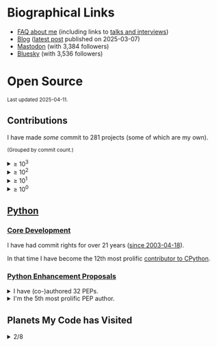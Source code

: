 # Biographical Links
- [FAQ about me](https://opensource.snarky.ca/About+Me/Frequently+Asked+Questions) (including links to [talks and interviews](https://opensource.snarky.ca/About+Me/Appearances))
- [Blog](https://snarky.ca) ([latest post](https://snarky.ca/why-i-wont-be-attending-pycon-us-this-year/) published on 2025-03-07)
- [Mastodon](https://fosstodon.org/@brettcannon) (with 3,384 followers)
- [Bluesky](https://bsky.app/profile/snarky.ca) (with 3,536 followers)

# Open Source

<small>Last updated 2025-04-11.</small>

## Contributions

I have made _some_ commit to 281 projects (some of which are my own).

<small>(Grouped by commit count.)</small>

<details><summary>&ge; 10<sup>3</sup></summary>

<ol>


<li><a href="https://github.com/python/cpython/commits?author=brettcannon">python/cpython</a></li>


















































































































































































































































































































































































































































































































































































</ol>

</details>

<details><summary>&ge; 10<sup>2</sup></summary>

<ol>




<li><a href="https://github.com/python/peps/commits?author=brettcannon">python/peps</a></li>



<li><a href="https://github.com/microsoft/vscode-python/commits?author=brettcannon">microsoft/vscode-python</a></li>



<li><a href="https://github.com/brettcannon/python-launcher/commits?author=brettcannon">brettcannon/python-launcher</a></li>



<li><a href="https://github.com/microsoft/vscode-jupyter/commits?author=brettcannon">microsoft/vscode-jupyter</a></li>



<li><a href="https://github.com/brettcannon/caniusepython3/commits?author=brettcannon">brettcannon/caniusepython3</a></li>



<li><a href="https://github.com/python/devguide/commits?author=brettcannon">python/devguide</a></li>



<li><a href="https://github.com/microsoft/Pyjion/commits?author=brettcannon">microsoft/Pyjion</a></li>



<li><a href="https://github.com/gidgethub/gidgethub/commits?author=brettcannon">gidgethub/gidgethub</a></li>



<li><a href="https://github.com/brettcannon/oplop/commits?author=brettcannon">brettcannon/oplop</a></li>



<li><a href="https://github.com/brettcannon/desugar/commits?author=brettcannon">brettcannon/desugar</a></li>



<li><a href="https://github.com/brettcannon/dotconfig/commits?author=brettcannon">brettcannon/dotconfig</a></li>



<li><a href="https://github.com/python/the-knights-who-say-ni/commits?author=brettcannon">python/the-knights-who-say-ni</a></li>



<li><a href="https://github.com/brettcannon/free-labour/commits?author=brettcannon">brettcannon/free-labour</a></li>



<li><a href="https://github.com/brettcannon/travelbrag/commits?author=brettcannon">brettcannon/travelbrag</a></li>



<li><a href="https://github.com/pypa/packaging/commits?author=brettcannon">pypa/packaging</a></li>



<li><a href="https://github.com/brettcannon/dotfiles/commits?author=brettcannon">brettcannon/dotfiles</a></li>



<li><a href="https://github.com/Which-Film/which-film.info/commits?author=brettcannon">Which-Film/which-film.info</a></li>
















































































































































































































































































































































































































































































































































</ol>

</details>

<details><summary>&ge; 10<sup>1</sup></summary>

<ol>






































<li><a href="https://github.com/brettcannon/mousebender/commits?author=brettcannon">brettcannon/mousebender</a></li>



<li><a href="https://github.com/microsoft/pvscbot/commits?author=brettcannon">microsoft/pvscbot</a></li>



<li><a href="https://github.com/python/importlib_resources/commits?author=brettcannon">python/importlib_resources</a></li>



<li><a href="https://github.com/PyCQA/modernize/commits?author=brettcannon">PyCQA/modernize</a></li>



<li><a href="https://github.com/brettcannon/release-often/commits?author=brettcannon">brettcannon/release-often</a></li>



<li><a href="https://github.com/python/bedevere/commits?author=brettcannon">python/bedevere</a></li>



<li><a href="https://github.com/python/devinabox/commits?author=brettcannon">python/devinabox</a></li>



<li><a href="https://github.com/brettcannon/WWBD/commits?author=brettcannon">brettcannon/WWBD</a></li>



<li><a href="https://github.com/brettcannon/trips-history/commits?author=brettcannon">brettcannon/trips-history</a></li>



<li><a href="https://github.com/brettcannon/pep425/commits?author=brettcannon">brettcannon/pep425</a></li>



<li><a href="https://github.com/brettcannon/microvenv/commits?author=brettcannon">brettcannon/microvenv</a></li>



<li><a href="https://github.com/brettcannon/check-for-changed-files/commits?author=brettcannon">brettcannon/check-for-changed-files</a></li>



<li><a href="https://github.com/brettcannon/py-pip/commits?author=brettcannon">brettcannon/py-pip</a></li>



<li><a href="https://github.com/brettcannon/python-azure-web-app-cookiecutter/commits?author=brettcannon">brettcannon/python-azure-web-app-cookiecutter</a></li>



<li><a href="https://github.com/brettcannon/stdlib-stats/commits?author=brettcannon">brettcannon/stdlib-stats</a></li>



<li><a href="https://github.com/brettcannon/cpython-wasi-build/commits?author=brettcannon">brettcannon/cpython-wasi-build</a></li>



<li><a href="https://github.com/brettcannon/mnfy/commits?author=brettcannon">brettcannon/mnfy</a></li>



<li><a href="https://github.com/microsoft/vscode-docs-archive/commits?author=brettcannon">microsoft/vscode-docs-archive</a></li>



<li><a href="https://github.com/dabeaz/curio/commits?author=brettcannon">dabeaz/curio</a></li>



<li><a href="https://github.com/brettcannon/sans-io/commits?author=brettcannon">brettcannon/sans-io</a></li>



<li><a href="https://github.com/microsoft/vscode-docs/commits?author=brettcannon">microsoft/vscode-docs</a></li>



<li><a href="https://github.com/brettcannon/modutil/commits?author=brettcannon">brettcannon/modutil</a></li>



<li><a href="https://github.com/pypa/packaging.python.org/commits?author=brettcannon">pypa/packaging.python.org</a></li>



<li><a href="https://github.com/brettcannon/time-clock/commits?author=brettcannon">brettcannon/time-clock</a></li>



<li><a href="https://github.com/brettcannon/flatten_filenames/commits?author=brettcannon">brettcannon/flatten_filenames</a></li>



<li><a href="https://github.com/brettcannon/riscv-harmony/commits?author=brettcannon">brettcannon/riscv-harmony</a></li>



<li><a href="https://github.com/brettcannon/find-duplicate-files/commits?author=brettcannon">brettcannon/find-duplicate-files</a></li>



<li><a href="https://github.com/elixir-lang/elixir-lang.github.com/commits?author=brettcannon">elixir-lang/elixir-lang.github.com</a></li>



<li><a href="https://github.com/uranusjr/packaging-metadata-comparisons/commits?author=brettcannon">uranusjr/packaging-metadata-comparisons</a></li>



<li><a href="https://github.com/brettcannon/basicenum/commits?author=brettcannon">brettcannon/basicenum</a></li>



<li><a href="https://github.com/angular/angular.js/commits?author=brettcannon">angular/angular.js</a></li>



<li><a href="https://github.com/pypa/setuptools/commits?author=brettcannon">pypa/setuptools</a></li>



<li><a href="https://github.com/python-trio/trio/commits?author=brettcannon">python-trio/trio</a></li>



<li><a href="https://github.com/dusty-phillips/rescript-zora/commits?author=brettcannon">dusty-phillips/rescript-zora</a></li>



<li><a href="https://github.com/python/core-workflow/commits?author=brettcannon">python/core-workflow</a></li>



<li><a href="https://github.com/microsoft/vscode-dev-containers/commits?author=brettcannon">microsoft/vscode-dev-containers</a></li>



<li><a href="https://github.com/Azure-Samples/Azure-MachineLearning-DataScience/commits?author=brettcannon">Azure-Samples/Azure-MachineLearning-DataScience</a></li>



<li><a href="https://github.com/microsoft/vscode-python-devicesimulator/commits?author=brettcannon">microsoft/vscode-python-devicesimulator</a></li>



<li><a href="https://github.com/Azure/msrest-for-python/commits?author=brettcannon">Azure/msrest-for-python</a></li>



<li><a href="https://github.com/brettcannon/pip-secure-install/commits?author=brettcannon">brettcannon/pip-secure-install</a></li>



<li><a href="https://github.com/brettcannon/record-type/commits?author=brettcannon">brettcannon/record-type</a></li>



<li><a href="https://github.com/pypa/distutils/commits?author=brettcannon">pypa/distutils</a></li>



<li><a href="https://github.com/python-hyper/uritemplate/commits?author=brettcannon">python-hyper/uritemplate</a></li>



<li><a href="https://github.com/Azure/msrestazure-for-python/commits?author=brettcannon">Azure/msrestazure-for-python</a></li>



<li><a href="https://github.com/microsoft/TypeScript-Handbook/commits?author=brettcannon">microsoft/TypeScript-Handbook</a></li>



<li><a href="https://github.com/emmatyping/python-wasm/commits?author=brettcannon">emmatyping/python-wasm</a></li>



<li><a href="https://github.com/brettcannon/defy-layout-scorer/commits?author=brettcannon">brettcannon/defy-layout-scorer</a></li>



<li><a href="https://github.com/python/buildmaster-config/commits?author=brettcannon">python/buildmaster-config</a></li>



<li><a href="https://github.com/orsenthil/cpython-hg-to-git/commits?author=brettcannon">orsenthil/cpython-hg-to-git</a></li>



<li><a href="https://selenic.com/repo/python-hglib/log?rev=brett%40python.org">python-hglib</a></li>












































































































































































































































































































































































































































</ol>

</details>

<details><summary>&ge; 10<sup>0</sup></summary>

<ol>










































































































































<li><a href="https://github.com/benjaminp/six/commits?author=brettcannon">benjaminp/six</a></li>



<li><a href="https://github.com/python3statement/python3statement.github.io/commits?author=brettcannon">python3statement/python3statement.github.io</a></li>



<li><a href="https://github.com/dusty-phillips/match-variant/commits?author=brettcannon">dusty-phillips/match-variant</a></li>



<li><a href="https://github.com/brettcannon/choose-a-font.dev/commits?author=brettcannon">brettcannon/choose-a-font.dev</a></li>



<li><a href="https://github.com/brettcannon/importlib/commits?author=brettcannon">brettcannon/importlib</a></li>



<li><a href="https://github.com/JuliaLang/julia/commits?author=brettcannon">JuliaLang/julia</a></li>



<li><a href="https://github.com/python/steering-council/commits?author=brettcannon">python/steering-council</a></li>



<li><a href="https://github.com/brettcannon/nowhere-on-the-web/commits?author=brettcannon">brettcannon/nowhere-on-the-web</a></li>



<li><a href="https://github.com/eclipse-archived/ceylon-lang.org/commits?author=brettcannon">eclipse-archived/ceylon-lang.org</a></li>



<li><a href="https://github.com/lustre-labs/lustre/commits?author=brettcannon">lustre-labs/lustre</a></li>



<li><a href="https://github.com/python/blurb/commits?author=brettcannon">python/blurb</a></li>



<li><a href="https://github.com/microsoft/vscode-telemetry-extractor/commits?author=brettcannon">microsoft/vscode-telemetry-extractor</a></li>



<li><a href="https://github.com/rescript-lang/rescript-lang.org/commits?author=brettcannon">rescript-lang/rescript-lang.org</a></li>



<li><a href="https://github.com/microsoft/vscode-anaconda-extension-pack/commits?author=brettcannon">microsoft/vscode-anaconda-extension-pack</a></li>



<li><a href="https://github.com/brettcannon/porting-to-python-3-notebook/commits?author=brettcannon">brettcannon/porting-to-python-3-notebook</a></li>



<li><a href="https://github.com/python/cherry-picker/commits?author=brettcannon">python/cherry-picker</a></li>



<li><a href="https://github.com/Azure/azure-sdk-for-python/commits?author=brettcannon">Azure/azure-sdk-for-python</a></li>



<li><a href="https://github.com/beeware/toga/commits?author=brettcannon">beeware/toga</a></li>



<li><a href="https://github.com/rust-lang/rust/commits?author=brettcannon">rust-lang/rust</a></li>



<li><a href="https://github.com/micktwomey/pyiso8601/commits?author=brettcannon">micktwomey/pyiso8601</a></li>



<li><a href="https://github.com/python/typeshed/commits?author=brettcannon">python/typeshed</a></li>



<li><a href="https://github.com/microsoft/vscode/commits?author=brettcannon">microsoft/vscode</a></li>



<li><a href="https://github.com/python/planet/commits?author=brettcannon">python/planet</a></li>



<li><a href="https://github.com/Homebrew/homebrew-core/commits?author=brettcannon">Homebrew/homebrew-core</a></li>



<li><a href="https://github.com/square/dagger/commits?author=brettcannon">square/dagger</a></li>



<li><a href="https://github.com/cookiecutter/cookiecutter/commits?author=brettcannon">cookiecutter/cookiecutter</a></li>



<li><a href="https://github.com/WebAssembly/design/commits?author=brettcannon">WebAssembly/design</a></li>



<li><a href="https://github.com/brettcannon/vscode-zephyr-asdl/commits?author=brettcannon">brettcannon/vscode-zephyr-asdl</a></li>



<li><a href="https://github.com/aosabook/500lines/commits?author=brettcannon">aosabook/500lines</a></li>



<li><a href="https://github.com/pypa/pipenv/commits?author=brettcannon">pypa/pipenv</a></li>



<li><a href="https://github.com/Homebrew/legacy-homebrew/commits?author=brettcannon">Homebrew/legacy-homebrew</a></li>



<li><a href="https://github.com/github/gitignore/commits?author=brettcannon">github/gitignore</a></li>



<li><a href="https://github.com/openlawlibrary/pygls/commits?author=brettcannon">openlawlibrary/pygls</a></li>



<li><a href="https://github.com/thechangelog/show-notes/commits?author=brettcannon">thechangelog/show-notes</a></li>



<li><a href="https://github.com/micropython/micropython/commits?author=brettcannon">micropython/micropython</a></li>



<li><a href="https://github.com/Mariatta/github-bot-tutorial/commits?author=brettcannon">Mariatta/github-bot-tutorial</a></li>



<li><a href="https://github.com/microsoft/vscode-wiki/commits?author=brettcannon">microsoft/vscode-wiki</a></li>



<li><a href="https://github.com/vstinner/misc/commits?author=brettcannon">vstinner/misc</a></li>



<li><a href="https://github.com/badges/shields/commits?author=brettcannon">badges/shields</a></li>



<li><a href="https://github.com/python/psf-salt/commits?author=brettcannon">python/psf-salt</a></li>



<li><a href="https://github.com/jazzband/pip-tools/commits?author=brettcannon">jazzband/pip-tools</a></li>



<li><a href="https://github.com/inko-lang/inko/commits?author=brettcannon">inko-lang/inko</a></li>



<li><a href="https://github.com/brettcannon/cpython-wasi-buildbot/commits?author=brettcannon">brettcannon/cpython-wasi-buildbot</a></li>



<li><a href="https://github.com/dotnet/docs/commits?author=brettcannon">dotnet/docs</a></li>



<li><a href="https://github.com/conda/ceps/commits?author=brettcannon">conda/ceps</a></li>



<li><a href="https://github.com/vibora-io/vibora/commits?author=brettcannon">vibora-io/vibora</a></li>



<li><a href="https://github.com/microsoft/vscode-isort/commits?author=brettcannon">microsoft/vscode-isort</a></li>



<li><a href="https://github.com/riverscuomo/apps/commits?author=brettcannon">riverscuomo/apps</a></li>



<li><a href="https://github.com/microsoft/language-server-protocol/commits?author=brettcannon">microsoft/language-server-protocol</a></li>



<li><a href="https://github.com/conda/conda/commits?author=brettcannon">conda/conda</a></li>



<li><a href="https://github.com/larryhastings/appeal/commits?author=brettcannon">larryhastings/appeal</a></li>



<li><a href="https://github.com/rustwasm/book/commits?author=brettcannon">rustwasm/book</a></li>



<li><a href="https://github.com/python-hyper/h2/commits?author=brettcannon">python-hyper/h2</a></li>



<li><a href="https://github.com/microsoft/vscode-docker/commits?author=brettcannon">microsoft/vscode-docker</a></li>



<li><a href="https://github.com/MicrosoftDocs/visualstudio-docs/commits?author=brettcannon">MicrosoftDocs/visualstudio-docs</a></li>



<li><a href="https://github.com/bytecodealliance/wasmtime/commits?author=brettcannon">bytecodealliance/wasmtime</a></li>



<li><a href="https://github.com/astral-sh/ruff/commits?author=brettcannon">astral-sh/ruff</a></li>



<li><a href="https://github.com/WebAssembly/wasi-sdk/commits?author=brettcannon">WebAssembly/wasi-sdk</a></li>



<li><a href="https://github.com/pypa/flit/commits?author=brettcannon">pypa/flit</a></li>



<li><a href="https://github.com/microsoft/TypeScript-wiki/commits?author=brettcannon">microsoft/TypeScript-wiki</a></li>



<li><a href="https://github.com/matplotlib/matplotlib/commits?author=brettcannon">matplotlib/matplotlib</a></li>



<li><a href="https://github.com/bloodyowl/rescript-test/commits?author=brettcannon">bloodyowl/rescript-test</a></li>



<li><a href="https://github.com/buildout/buildout/commits?author=brettcannon">buildout/buildout</a></li>



<li><a href="https://github.com/microsoftarchive/msgraph-sdk-python/commits?author=brettcannon">microsoftarchive/msgraph-sdk-python</a></li>



<li><a href="https://github.com/gleam-lang/language-tour/commits?author=brettcannon">gleam-lang/language-tour</a></li>



<li><a href="https://github.com/progit/progit2/commits?author=brettcannon">progit/progit2</a></li>



<li><a href="https://github.com/ponylang/pony-tutorial/commits?author=brettcannon">ponylang/pony-tutorial</a></li>



<li><a href="https://github.com/python/typing/commits?author=brettcannon">python/typing</a></li>



<li><a href="https://github.com/kushaldas/pep582/commits?author=brettcannon">kushaldas/pep582</a></li>



<li><a href="https://github.com/microsoft/sql-server-samples/commits?author=brettcannon">microsoft/sql-server-samples</a></li>



<li><a href="https://github.com/aio-libs/aiohttp/commits?author=brettcannon">aio-libs/aiohttp</a></li>



<li><a href="https://github.com/moby/mobywebsite/commits?author=brettcannon">moby/mobywebsite</a></li>



<li><a href="https://github.com/kushaldas/pym/commits?author=brettcannon">kushaldas/pym</a></li>



<li><a href="https://github.com/python/pythonineducation.org/commits?author=brettcannon">python/pythonineducation.org</a></li>



<li><a href="https://github.com/sarugaku/resolvelib/commits?author=brettcannon">sarugaku/resolvelib</a></li>



<li><a href="https://github.com/python/python-docs-theme/commits?author=brettcannon">python/python-docs-theme</a></li>



<li><a href="https://github.com/beeware/liquid-demo/commits?author=brettcannon">beeware/liquid-demo</a></li>



<li><a href="https://github.com/microsoft/vscode-python-templates/commits?author=brettcannon">microsoft/vscode-python-templates</a></li>



<li><a href="https://github.com/pyscript/pyscript/commits?author=brettcannon">pyscript/pyscript</a></li>



<li><a href="https://github.com/asyncio-docs/asyncio-doc/commits?author=brettcannon">asyncio-docs/asyncio-doc</a></li>



<li><a href="https://github.com/MeeseeksBox/meeseeksbox.github.io/commits?author=brettcannon">MeeseeksBox/meeseeksbox.github.io</a></li>



<li><a href="https://github.com/jaraco/skeleton/commits?author=brettcannon">jaraco/skeleton</a></li>



<li><a href="https://github.com/python/pyperformance/commits?author=brettcannon">python/pyperformance</a></li>



<li><a href="https://github.com/dabeaz/ply/commits?author=brettcannon">dabeaz/ply</a></li>



<li><a href="https://github.com/python/core-sprint/commits?author=brettcannon">python/core-sprint</a></li>



<li><a href="https://github.com/MPOS/php-mpos/commits?author=brettcannon">MPOS/php-mpos</a></li>



<li><a href="https://github.com/django/django/">Django</a></li>



<li><a href="https://github.com/rust-lang/log/commits?author=brettcannon">rust-lang/log</a></li>



<li><a href="https://github.com/microsoft/vscode-extension-samples/commits?author=brettcannon">microsoft/vscode-extension-samples</a></li>



<li><a href="https://github.com/jupyter/notebook/commits?author=brettcannon">jupyter/notebook</a></li>



<li><a href="https://github.com/MagicStack/MagicPython/commits?author=brettcannon">MagicStack/MagicPython</a></li>



<li><a href="https://github.com/diogonfs/pyinit/commits?author=brettcannon">diogonfs/pyinit</a></li>



<li><a href="https://github.com/extism/extism/commits?author=brettcannon">extism/extism</a></li>



<li><a href="https://github.com/Azure/azure-functions-python-library/commits?author=brettcannon">Azure/azure-functions-python-library</a></li>



<li><a href="https://github.com/Quansight-Labs/free-threaded-compatibility/commits?author=brettcannon">Quansight-Labs/free-threaded-compatibility</a></li>



<li><a href="https://github.com/score-spec/spec/commits?author=brettcannon">score-spec/spec</a></li>



<li><a href="https://github.com/stellar-deprecated/docs/commits?author=brettcannon">stellar-deprecated/docs</a></li>



<li><a href="https://github.com/rocketreach/rocketreach_python/commits?author=brettcannon">rocketreach/rocketreach_python</a></li>



<li><a href="https://github.com/luabud/hello-vscodespaces/commits?author=brettcannon">luabud/hello-vscodespaces</a></li>



<li><a href="https://github.com/huggingface/agents-course/commits?author=brettcannon">huggingface/agents-course</a></li>



<li><a href="https://github.com/kushaldas/asaman/commits?author=brettcannon">kushaldas/asaman</a></li>



<li><a href="https://github.com/actions-rs/install/commits?author=brettcannon">actions-rs/install</a></li>



<li><a href="https://github.com/lorenzofox3/zora/commits?author=brettcannon">lorenzofox3/zora</a></li>



<li><a href="https://github.com/pdm-project/pdm/commits?author=brettcannon">pdm-project/pdm</a></li>



<li><a href="https://github.com/scikit-learn/scikit-learn/commits?author=brettcannon">scikit-learn/scikit-learn</a></li>



<li><a href="https://github.com/pablogsal/cpython_leaderboard/commits?author=brettcannon">pablogsal/cpython_leaderboard</a></li>



<li><a href="https://github.com/devcontainers/images/commits?author=brettcannon">devcontainers/images</a></li>



<li><a href="https://github.com/chhantyal/py3readiness/commits?author=brettcannon">chhantyal/py3readiness</a></li>



<li><a href="https://github.com/clearlydefined/website/commits?author=brettcannon">clearlydefined/website</a></li>



<li><a href="https://github.com/Enderchief/gleam-tools/commits?author=brettcannon">Enderchief/gleam-tools</a></li>



<li><a href="https://github.com/jupyter-book/mystmd.org/commits?author=brettcannon">jupyter-book/mystmd.org</a></li>



<li><a href="https://github.com/google/grumpy/commits?author=brettcannon">google/grumpy</a></li>



<li><a href="https://github.com/spotify/pedalboard/commits?author=brettcannon">spotify/pedalboard</a></li>



<li><a href="https://github.com/w3c/ServiceWorker/commits?author=brettcannon">w3c/ServiceWorker</a></li>



<li><a href="https://github.com/gitkraken/vscode-gitlens/commits?author=brettcannon">gitkraken/vscode-gitlens</a></li>



<li><a href="https://github.com/vscode-restructuredtext/vscode-restructuredtext/commits?author=brettcannon">vscode-restructuredtext/vscode-restructuredtext</a></li>



<li><a href="https://github.com/okken/pytest-srcpaths/commits?author=brettcannon">okken/pytest-srcpaths</a></li>



<li><a href="https://github.com/saschpe/mozilla-plugins/commits?author=brettcannon">saschpe/mozilla-plugins</a></li>



<li><a href="https://github.com/pyvideo/old-pyvideo/commits?author=brettcannon">pyvideo/old-pyvideo</a></li>



<li><a href="https://github.com/google/yapf/commits?author=brettcannon">google/yapf</a></li>



<li><a href="https://github.com/cometkim/rescript-vitest/commits?author=brettcannon">cometkim/rescript-vitest</a></li>



<li><a href="https://github.com/hynek/build-and-inspect-python-package/commits?author=brettcannon">hynek/build-and-inspect-python-package</a></li>



<li><a href="https://github.com/zwaldowski/match-label-action/commits?author=brettcannon">zwaldowski/match-label-action</a></li>



<li><a href="https://github.com/mesonbuild/meson/commits?author=brettcannon">mesonbuild/meson</a></li>



<li><a href="https://github.com/gleam-lang/website/commits?author=brettcannon">gleam-lang/website</a></li>



<li><a href="https://github.com/absurdia/absurdia-py/commits?author=brettcannon">absurdia/absurdia-py</a></li>



<li><a href="https://github.com/twisted/klein/commits?author=brettcannon">twisted/klein</a></li>



<li><a href="https://github.com/markshannon/faster-cpython/commits?author=brettcannon">markshannon/faster-cpython</a></li>



<li><a href="https://github.com/WebAssembly/component-model/commits?author=brettcannon">WebAssembly/component-model</a></li>



<li><a href="https://github.com/riverscuomo/new-albums/commits?author=brettcannon">riverscuomo/new-albums</a></li>



<li><a href="https://github.com/bungcip/better-toml/commits?author=brettcannon">bungcip/better-toml</a></li>



<li><a href="https://github.com/VSCodeVim/Vim/commits?author=brettcannon">VSCodeVim/Vim</a></li>



<li><a href="https://github.com/sphinx-doc/sphinx/commits?author=brettcannon">sphinx-doc/sphinx</a></li>



<li><a href="https://github.com/Devid-Ba/Text-adventure/commits?author=brettcannon">Devid-Ba/Text-adventure</a></li>



<li><a href="https://github.com/microsoft/vscode-tools-for-ai/commits?author=brettcannon">microsoft/vscode-tools-for-ai</a></li>



<li><a href="https://github.com/microsoft/debugpy/commits?author=brettcannon">microsoft/debugpy</a></li>



<li><a href="https://github.com/pyvideo/data/commits?author=brettcannon">pyvideo/data</a></li>



<li><a href="https://github.com/vega/ipyvega/commits?author=brettcannon">vega/ipyvega</a></li>



<li><a href="https://github.com/jupyter/jupyter.github.io/commits?author=brettcannon">jupyter/jupyter.github.io</a></li>



<li><a href="https://github.com/Fyrd/caniuse/commits?author=brettcannon">Fyrd/caniuse</a></li>



<li><a href="https://github.com/pypa/build/commits?author=brettcannon">pypa/build</a></li>



<li><a href="https://github.com/microsoft/python-sample-vscode-django-tutorial/commits?author=brettcannon">microsoft/python-sample-vscode-django-tutorial</a></li>



<li><a href="https://github.com/regebro/supporting-python-3/commits?author=brettcannon">regebro/supporting-python-3</a></li>



<li><a href="https://github.com/briandealwis/ferret/commits?author=brettcannon">briandealwis/ferret</a></li>



<li><a href="https://github.com/pypi/warehouse/commits?author=brettcannon">pypi/warehouse</a></li>



<li><a href="https://github.com/pypa/setuptools-scm/commits?author=brettcannon">pypa/setuptools-scm</a></li>



<li><a href="https://github.com/Azure/azure-cli/commits?author=brettcannon">Azure/azure-cli</a></li>



<li><a href="https://github.com/Lukasa/language-restructuredtext/commits?author=brettcannon">Lukasa/language-restructuredtext</a></li>



<li><a href="https://github.com/python/importlib_metadata/commits?author=brettcannon">python/importlib_metadata</a></li>



<li><a href="https://github.com/microsoft/az-partner-center-cli/commits?author=brettcannon">microsoft/az-partner-center-cli</a></li>



<li><a href="https://github.com/python/pythontestdotnet/commits?author=brettcannon">python/pythontestdotnet</a></li>



<li><a href="https://github.com/pycascades/welcome-wagon-2018/commits?author=brettcannon">pycascades/welcome-wagon-2018</a></li>



<li><a href="https://github.com/GraphQLGuide/book/commits?author=brettcannon">GraphQLGuide/book</a></li>



<li><a href="https://github.com/livebook-dev/livebook/commits?author=brettcannon">livebook-dev/livebook</a></li>



<li><a href="https://github.com/realpython/python-guide/commits?author=brettcannon">realpython/python-guide</a></li>



<li><a href="https://github.com/pypa/pipx/commits?author=brettcannon">pypa/pipx</a></li>



<li><a href="https://github.com/microsoft/PTVS/commits?author=brettcannon">microsoft/PTVS</a></li>



<li><a href="https://github.com/jupyterlab/jupyterlab/commits?author=brettcannon">jupyterlab/jupyterlab</a></li>



<li><a href="https://github.com/dusty-phillips/macabre/commits?author=brettcannon">dusty-phillips/macabre</a></li>



<li><a href="https://github.com/casey/just/commits?author=brettcannon">casey/just</a></li>



<li><a href="https://github.com/astral-sh/uv/commits?author=brettcannon">astral-sh/uv</a></li>



<li><a href="https://github.com/cardoe/stderrlog-rs/commits?author=brettcannon">cardoe/stderrlog-rs</a></li>



<li><a href="https://github.com/oauthlib/oauthlib/commits?author=brettcannon">oauthlib/oauthlib</a></li>



<li><a href="https://github.com/microsoft/vscode-pylint/commits?author=brettcannon">microsoft/vscode-pylint</a></li>



<li><a href="https://github.com/ericpalakovichcarr/pytest-pythonpath/commits?author=brettcannon">ericpalakovichcarr/pytest-pythonpath</a></li>



<li><a href="https://github.com/victor-o-silva/python-links-from-link-header/commits?author=brettcannon">victor-o-silva/python-links-from-link-header</a></li>



<li><a href="https://github.com/psf/fundable-packaging-improvements/commits?author=brettcannon">psf/fundable-packaging-improvements</a></li>



<li><a href="https://github.com/bitbldr/sprocket_docs/commits?author=brettcannon">bitbldr/sprocket_docs</a></li>



<li><a href="https://github.com/brettcannon/character-frequency/commits?author=brettcannon">brettcannon/character-frequency</a></li>



<li><a href="https://github.com/11ty/11ty-website/commits?author=brettcannon">11ty/11ty-website</a></li>



<li><a href="https://github.com/gleam-lang/gleam/commits?author=brettcannon">gleam-lang/gleam</a></li>



<li><a href="https://github.com/lustre-labs/ui/commits?author=brettcannon">lustre-labs/ui</a></li>



<li><a href="https://github.com/psf/black/commits?author=brettcannon">psf/black</a></li>



<li><a href="https://github.com/MicrosoftDocs/azure-docs/commits?author=brettcannon">MicrosoftDocs/azure-docs</a></li>



<li><a href="https://github.com/stellar/awesome-stellar/commits?author=brettcannon">stellar/awesome-stellar</a></li>



<li><a href="https://github.com/psf/webassembly/commits?author=brettcannon">psf/webassembly</a></li>



<li><a href="https://github.com/conda/conda-docs/commits?author=brettcannon">conda/conda-docs</a></li>



<li><a href="https://github.com/palantir/python-language-server/commits?author=brettcannon">palantir/python-language-server</a></li>



<li><a href="https://github.com/microsoftgraph/microsoft-graph-docs-contrib/commits?author=brettcannon">microsoftgraph/microsoft-graph-docs-contrib</a></li>



<li><a href="https://github.com/topazproject/topaz/commits?author=brettcannon">topazproject/topaz</a></li>



<li><a href="https://github.com/adafruit/Adafruit_CircuitPython_CircuitPlayground/commits?author=brettcannon">adafruit/Adafruit_CircuitPython_CircuitPlayground</a></li>



<li><a href="https://github.com/facebook/pyre-check/commits?author=brettcannon">facebook/pyre-check</a></li>



<li><a href="https://github.com/nayafia/nayafia/commits?author=brettcannon">nayafia/nayafia</a></li>



<li><a href="https://github.com/PyCQA/pyflakes/commits?author=brettcannon">PyCQA/pyflakes</a></li>



<li><a href="https://github.com/devcontainers/features/commits?author=brettcannon">devcontainers/features</a></li>



<li><a href="https://github.com/mozilla-services/konfig/commits?author=brettcannon">mozilla-services/konfig</a></li>



<li><a href="https://github.com/syl20bnr/spacemacs/commits?author=brettcannon">syl20bnr/spacemacs</a></li>



<li><a href="https://github.com/pyca/pyopenssl/commits?author=brettcannon">pyca/pyopenssl</a></li>



<li><a href="https://github.com/starship/starship/commits?author=brettcannon">starship/starship</a></li>



<li><a href="https://github.com/conda/conda-build/commits?author=brettcannon">conda/conda-build</a></li>



<li><a href="https://github.com/stellar/new-docs/commits?author=brettcannon">stellar/new-docs</a></li>



<li><a href="https://github.com/microsoftgraph/python-sample-pagination/commits?author=brettcannon">microsoftgraph/python-sample-pagination</a></li>



<li><a href="https://github.com/wntrblm/nox/commits?author=brettcannon">wntrblm/nox</a></li>



<li><a href="https://github.com/python/mypy/commits?author=brettcannon">python/mypy</a></li>



<li><a href="https://github.com/ansible/ansible/commits?author=brettcannon">ansible/ansible</a></li>



<li><a href="https://github.com/getsentry/responses/commits?author=brettcannon">getsentry/responses</a></li>



<li><a href="https://github.com/pypa/trove-classifiers/commits?author=brettcannon">pypa/trove-classifiers</a></li>



<li><a href="https://github.com/bagder/http2-explained/commits?author=brettcannon">bagder/http2-explained</a></li>



<li><a href="https://github.com/Homebrew/brew/commits?author=brettcannon">Homebrew/brew</a></li>



<li><a href="https://github.com/pytest-dev/pytest/commits?author=brettcannon">pytest-dev/pytest</a></li>



<li><a href="https://github.com/python-poetry/tomlkit/commits?author=brettcannon">python-poetry/tomlkit</a></li>



<li><a href="https://github.com/riscv-software-src/riscv-tests/commits?author=brettcannon">riscv-software-src/riscv-tests</a></li>



<li><a href="https://github.com/ebkalderon/tower-lsp/commits?author=brettcannon">ebkalderon/tower-lsp</a></li>



<li><a href="https://github.com/golang/go/commits?author=brettcannon">golang/go</a></li>



<li><a href="https://github.com/Azure/azure-cosmos-python/commits?author=brettcannon">Azure/azure-cosmos-python</a></li>



<li><a href="https://github.com/gleam-lang/otp/commits?author=brettcannon">gleam-lang/otp</a></li>



<li><a href="https://github.com/aurelia/documentation/commits?author=brettcannon">aurelia/documentation</a></li>



<li><a href="https://github.com/rust-lang/rustfmt/commits?author=brettcannon">rust-lang/rustfmt</a></li>



<li><a href="https://foss.heptapod.net/pypy/pypy/-/commit/fde2d9745a1cbce34b90d73c359a4b9ffa2ecaa9">PyPy</a></li>



<li><a href="https://github.com/tiran/defusedexpat/commit/549a2a0013537cc5f7a540db1d583f3e5c496cb3">defusedexpat</a></li>



<li><a href="https://github.com/libexpat/libexpat/commit/021ea9f68c5b64799a4fbbc32ab30e1df9fbe3b7">expat</a></li>



<li><a href="https://www.mercurial-scm.org/repo/hg/rev/33119d0252c1">Mercurial</a></li>



<li><a href="https://github.com/vim/vim/commit/c81e5e79a0f2f5c2ac1896fa51cbe47e2e2a8d97">vim</a></li>


</ol>

</details>


## [Python](https://python.org)

### [Core Development](https://github.com/python/cpython)

I have had commit rights for over 21 years ([since 2003-04-18](https://github.com/python/cpython/commit/1e91d8eb030656386ef3a07e8a516683bea85610)).

In that time I have become the 12th most prolific [contributor to CPython](https://github.com/python/cpython/graphs/contributors).


### [Python Enhancement Proposals](https://peps.python.org)

<details>
<summary>I have (co-)authored 32 PEPs.</summary>

(Listed from oldest to newest, although I may have become a co-author post-creation.)

<table>

<thead>
<tr>
<th>#</th>
<th>Title</th>
<th>Status</th>
<th>Co-authors</th>
</tr>
</thead>

<tbody>


<tr>
<td><a href="https://peps.python.org/4">4</a></td>
<td>Deprecation of Standard Modules</td>
<td title="Active">🏃</td>
<td>Martin von Löwis</td>
</tr>

<tr>
<td><a href="https://peps.python.org/2">2</a></td>
<td>Procedure for Adding New Modules</td>
<td title="Active">🏃</td>
<td>Martijn Faassen</td>
</tr>

<tr>
<td><a href="https://peps.python.org/11">11</a></td>
<td>CPython platform support</td>
<td title="Active">🏃</td>
<td>Martin von Löwis</td>
</tr>

<tr>
<td><a href="https://peps.python.org/12">12</a></td>
<td>Sample reStructuredText PEP Template</td>
<td title="Active">🏃</td>
<td>David Goodger, Barry Warsaw</td>
</tr>

<tr>
<td><a href="https://peps.python.org/3100">3100</a></td>
<td>Miscellaneous Python 3.0 Plans</td>
<td title="Final">✅</td>
<td></td>
</tr>

<tr>
<td><a href="https://peps.python.org/339">339</a></td>
<td>Design of the CPython Compiler</td>
<td title="Withdrawn">🤦</td>
<td></td>
</tr>

<tr>
<td><a href="https://peps.python.org/348">348</a></td>
<td>Exception Reorganization for Python 3.0</td>
<td title="Rejected">❌</td>
<td></td>
</tr>

<tr>
<td><a href="https://peps.python.org/352">352</a></td>
<td>Required Superclass for Exceptions</td>
<td title="Final">✅</td>
<td>Guido van Rossum</td>
</tr>

<tr>
<td><a href="https://peps.python.org/360">360</a></td>
<td>Externally Maintained Packages</td>
<td title="Final">✅</td>
<td></td>
</tr>

<tr>
<td><a href="https://peps.python.org/362">362</a></td>
<td>Function Signature Object</td>
<td title="Final">✅</td>
<td>Jiwon Seo, Yury Selivanov, Larry Hastings</td>
</tr>

<tr>
<td><a href="https://peps.python.org/3108">3108</a></td>
<td>Standard Library Reorganization</td>
<td title="Final">✅</td>
<td></td>
</tr>

<tr>
<td><a href="https://peps.python.org/3113">3113</a></td>
<td>Removal of Tuple Parameter Unpacking</td>
<td title="Final">✅</td>
<td></td>
</tr>

<tr>
<td><a href="https://peps.python.org/3122">3122</a></td>
<td>Delineation of the main module</td>
<td title="Rejected">❌</td>
<td></td>
</tr>

<tr>
<td><a href="https://peps.python.org/374">374</a></td>
<td>Choosing a distributed VCS for the Python project</td>
<td title="Final">✅</td>
<td>Stephen J. Turnbull, Alexandre Vassalotti, Barry Warsaw, Dirkjan Ochtman</td>
</tr>

<tr>
<td><a href="https://peps.python.org/401">401</a></td>
<td>BDFL Retirement</td>
<td title="Rejected">❌</td>
<td>Barry Warsaw</td>
</tr>

<tr>
<td><a href="https://peps.python.org/3003">3003</a></td>
<td>Python Language Moratorium</td>
<td title="Final">✅</td>
<td>Jesse Noller, Guido van Rossum</td>
</tr>

<tr>
<td><a href="https://peps.python.org/399">399</a></td>
<td>Pure Python/C Accelerator Module Compatibility Requirements</td>
<td title="Final">✅</td>
<td></td>
</tr>

<tr>
<td><a href="https://peps.python.org/512">512</a></td>
<td>Migrating from hg.python.org to GitHub</td>
<td title="Final">✅</td>
<td></td>
</tr>

<tr>
<td><a href="https://peps.python.org/488">488</a></td>
<td>Elimination of PYO files</td>
<td title="Final">✅</td>
<td></td>
</tr>

<tr>
<td><a href="https://peps.python.org/518">518</a></td>
<td>Specifying Minimum Build System Requirements for Python Projects</td>
<td title="Final">✅</td>
<td>Nathaniel J. Smith, Donald Stufft</td>
</tr>

<tr>
<td><a href="https://peps.python.org/519">519</a></td>
<td>Adding a file system path protocol</td>
<td title="Final">✅</td>
<td>Koos Zevenhoven</td>
</tr>

<tr>
<td><a href="https://peps.python.org/523">523</a></td>
<td>Adding a frame evaluation API to CPython</td>
<td title="Final">✅</td>
<td>Dino Viehland</td>
</tr>

<tr>
<td><a href="https://peps.python.org/8001">8001</a></td>
<td>Python Governance Voting Process</td>
<td title="Final">✅</td>
<td>Christian Heimes, Donald Stufft, Eric Snow, Gregory P. Smith, Łukasz Langa, Mariatta, Nathaniel J. Smith, Pablo Galindo Salgado, Raymond Hettinger, Tal Einat, Tim Peters, Zachary Ware</td>
</tr>

<tr>
<td><a href="https://peps.python.org/594">594</a></td>
<td>Removing dead batteries from the standard library</td>
<td title="Final">✅</td>
<td>Christian Heimes</td>
</tr>

<tr>
<td><a href="https://peps.python.org/621">621</a></td>
<td>Storing project metadata in pyproject.toml</td>
<td title="Final">✅</td>
<td>Dustin Ingram, Paul Ganssle, Pradyun Gedam, Sébastien Eustace, Thomas Kluyver, Tzu-ping Chung</td>
</tr>

<tr>
<td><a href="https://peps.python.org/650">650</a></td>
<td>Specifying Installer Requirements for Python Projects</td>
<td title="Withdrawn">🤦</td>
<td>Vikram Jayanthi, Dustin Ingram</td>
</tr>

<tr>
<td><a href="https://peps.python.org/641">641</a></td>
<td>Using an underscore in the version portion of Python 3.10 compatibility tags</td>
<td title="Rejected">❌</td>
<td>Steve Dower, Barry Warsaw</td>
</tr>

<tr>
<td><a href="https://peps.python.org/665">665</a></td>
<td>A file format to list Python dependencies for reproducibility of an application</td>
<td title="Rejected">❌</td>
<td>Pradyun Gedam, Tzu-ping Chung</td>
</tr>

<tr>
<td><a href="https://peps.python.org/685">685</a></td>
<td>Comparison of extra names for optional distribution dependencies</td>
<td title="Accepted">👍</td>
<td></td>
</tr>

<tr>
<td><a href="https://peps.python.org/751">751</a></td>
<td>A file format to record Python dependencies for installation reproducibility</td>
<td title="Accepted">👍</td>
<td></td>
</tr>

<tr>
<td><a href="https://peps.python.org/758">758</a></td>
<td>Allow ``except`` and ``except*`` expressions without parentheses</td>
<td title="Accepted">👍</td>
<td>Pablo Galindo</td>
</tr>

<tr>
<td><a href="https://peps.python.org/760">760</a></td>
<td>No More Bare Excepts</td>
<td title="Withdrawn">🤦</td>
<td>Pablo Galindo</td>
</tr>


</tbody>
</table>

</details>

<details>
<summary>I'm the 5th most prolific PEP author.</summary>

<ol>

<li>Alyssa Coghlan (52)</li>

<li>Guido van Rossum (49)</li>

<li>Barry Warsaw (41)</li>

<li>Victor Stinner (34)</li>

<li><b><i>Brett Cannon (32)</i></b></li>

<li>Donald Stufft (21)</li>

<li>Petr Viktorin (18)</li>

<li>Martin von Löwis (17)</li>

<li>Łukasz Langa (15)</li>

<li>Nathaniel J. Smith (15)</li>

<li>Steve Dower (15)</li>

<li>Raymond Hettinger (14)</li>

<li>Antoine Pitrou (13)</li>

<li>Mark Shannon (12)</li>

<li>Eric Snow (12)</li>

<li>Georg Brandl (11)</li>

<li>Tim Peters (10)</li>

<li>A.M. Kuchling (10)</li>

<li>Marc-André Lemburg (9)</li>

<li>Paul Moore (9)</li>

<li>Yury Selivanov (8)</li>

<li>Larry Hastings (8)</li>

<li>Christian Heimes (8)</li>

<li>Ivan Levkivskyi (8)</li>

<li>Pradyun Gedam (8)</li>

<li>Jeremy Hylton (7)</li>

<li>Thomas Wouters (7)</li>

<li>Moshe Zadka (7)</li>

<li>Benjamin Peterson (7)</li>

<li>Dustin Ingram (7)</li>

<li>Ee Durbin (7)</li>

<li>David Goodger (6)</li>

<li>Ka-Ping Yee (6)</li>

<li>Jim J. Jewett (6)</li>

<li>Phillip J. Eby (6)</li>

<li>Daniel Holth (6)</li>

<li>Chris Angelico (6)</li>

<li>Inada Naoki (6)</li>

<li>Pablo Galindo (6)</li>

<li>Brandt Bucher (6)</li>

<li>Pablo Galindo Salgado (6)</li>

<li>Tzu-ping Chung (6)</li>

<li>Jelle Zijlstra (6)</li>

<li>William Woodruff (6)</li>

<li>Collin Winter (6)</li>

<li>Anthony Baxter (5)</li>

<li>Neil Schemenauer (5)</li>

<li>Skip Montanaro (5)</li>

<li>Ethan Furman (5)</li>

<li>Talin (5)</li>

<li>Eric Traut (5)</li>

<li>Irit Katriel (5)</li>

<li>Paul Prescod (4)</li>

<li>Gregory Ewing (4)</li>

<li>Richard Jones (4)</li>

<li>Tarek Ziadé (4)</li>

<li>Carl Meyer (4)</li>

<li>Jukka Lehtosalo (4)</li>

<li>Thomas Kluyver (4)</li>

<li>Emma Harper Smith (4)</li>

<li>Jeroen Demeyer (4)</li>

<li>Mariatta (4)</li>

<li>Lysandros Nikolaou (4)</li>

<li>Ofek Lev (4)</li>

<li>Pradeep Kumar Srinivasan (4)</li>

<li>Travis Oliphant (3)</li>

<li>Michel Pelletier (3)</li>

<li>Alex Martelli (3)</li>

<li>Michael Hudson (3)</li>

<li>Neal Norwitz (3)</li>

<li>Steven Bethard (3)</li>

<li>Armin Ronacher (3)</li>

<li>Carol Willing (3)</li>

<li>Eli Bendersky (3)</li>

<li>Eric V. Smith (3)</li>

<li>Steven D'Aprano (3)</li>

<li>Jeffrey Yasskin (3)</li>

<li>Batuhan Taskaya (3)</li>

<li>Filipe Laíns (3)</li>

<li>Erlend Egeberg Aasland (3)</li>

<li>James Hilton-Balfe (3)</li>

<li>Shantanu Jain (3)</li>

<li>Gregory P. Smith (3)</li>

<li>Ewa Jodlowska (3)</li>

<li>Aahz (2)</li>

<li>Oleg Broytman (2)</li>

<li>Fred L. Drake (2)</li>

<li>Jr. (2)</li>

<li>David Ascher (2)</li>

<li>Greg Wilson (2)</li>

<li>Gordon McMillan (2)</li>

<li>Christopher A. Craig (2)</li>

<li>Clark C. Evans (2)</li>

<li>Greg Stein (2)</li>

<li>Magnus Lie Hetland (2)</li>

<li>Jack Jansen (2)</li>

<li>Vinay Sajip (2)</li>

<li>Mark Hammond (2)</li>

<li>Josiah Carlson (2)</li>

<li>Terry Reedy (2)</li>

<li>Facundo Batista (2)</li>

<li>Ben Finney (2)</li>

<li>Calvin Spealman (2)</li>

<li>Tim Delaney (2)</li>

<li>Jesse Noller (2)</li>

<li>Stephen J. Turnbull (2)</li>

<li>Dirkjan Ochtman (2)</li>

<li>Miro Hrončok (2)</li>

<li>Cameron Simpson (2)</li>

<li>Alex Gaynor (2)</li>

<li>Ronald Oussoren (2)</li>

<li>Trishank Karthik Kuppusamy (2)</li>

<li>Vladimir Diaz (2)</li>

<li>Marina Moore (2)</li>

<li>Justin Cappos (2)</li>

<li>Stefano Borini (2)</li>

<li>Stefan Behnel (2)</li>

<li>Ned Deily (2)</li>

<li>Alexander Belopolsky (2)</li>

<li>Mark E. Haase (2)</li>

<li>Robert Collins (2)</li>

<li>Koos Zevenhoven (2)</li>

<li>Cory Benfield (2)</li>

<li>Marcel Plch (2)</li>

<li>Mario Corchero (2)</li>

<li>Geoffrey Thomas (2)</li>

<li>Maggie Moss (2)</li>

<li>Stéphane Bidoul (2)</li>

<li>Mark Mendoza (2)</li>

<li>Shannon Zhu (2)</li>

<li>Paul Ganssle (2)</li>

<li>Daniel F Moisset (2)</li>

<li>Tobias Kohn (2)</li>

<li>David Foster (2)</li>

<li>Tal Einat (2)</li>

<li>Steven Troxler (2)</li>

<li>Zac Hatfield-Dodds (2)</li>

<li>Erik De Bonte (2)</li>

<li>Sam Gross (2)</li>

<li>Ralf Gommers (2)</li>

<li>Sergey B Kirpichev (2)</li>

<li>Facundo Tuesca (2)</li>

<li>Savannah Ostrowski (2)</li>

<li>Hugo van Kemenade (2)</li>

<li>Hood Chatham (2)</li>

<li>Daniel Stutzbach (2)</li>

<li>Joe Carey (2)</li>

<li>Martijn Faassen (1)</li>

<li>The Python core team and community (1)</li>

<li>Paul Barrett (1)</li>

<li>Peter Schneider-Kamp (1)</li>

<li>Huaiyu Zhu (1)</li>

<li>Gregory Lielens (1)</li>

<li>Paul F. Dubois (1)</li>

<li>Sean Reifschneider (1)</li>

<li>Grant Griffin (1)</li>

<li>Jonathan Riehl (1)</li>

<li>Jason Petrone (1)</li>

<li>Frédéric B. Giacometti (1)</li>

<li>James C. Ahlstrom (1)</li>

<li>Jim Althoff (1)</li>

<li>Neil Hodgson (1)</li>

<li>Trent Mick (1)</li>

<li>David Eppstein (1)</li>

<li>Walter Dörwald (1)</li>

<li>Oren Tirosh (1)</li>

<li>Stepan Koltsov (1)</li>

<li>Scott Gilbert (1)</li>

<li>Thomas Heller (1)</li>

<li>Jeff Epler (1)</li>

<li>Just van Rossum (1)</li>

<li>Thomas Bellman (1)</li>

<li>Kevin Altis (1)</li>

<li>Dave Cole (1)</li>

<li>Andrew McNamara (1)</li>

<li>Cliff Wells (1)</li>

<li>Jack Diederich (1)</li>

<li>Peter Harris (1)</li>

<li>Roman Suzi (1)</li>

<li>Mike Meyer (1)</li>

<li>W Isaac Carroll (1)</li>

<li>Terence Way (1)</li>

<li>Steven Taschuk (1)</li>

<li>Kevin D. Smith (1)</li>

<li>Peter Astrand (1)</li>

<li>Samuele Pedroni (1)</li>

<li>Christian R. Reis (1)</li>

<li>Andrew McClelland (1)</li>

<li>Michael P. Dubner (1)</li>

<li>Micah Elliott (1)</li>

<li>Björn Lindqvist (1)</li>

<li>Jiwon Seo (1)</li>

<li>Ben North (1)</li>

<li>Lino Mastrodomenico (1)</li>

<li>Richard Oudkerk (1)</li>

<li>Alexandre Vassalotti (1)</li>

<li>Jervis Whitley (1)</li>

<li>Kerrick Staley (1)</li>

<li>Greg Slodkowicz (1)</li>

<li>Michael Foord (1)</li>

<li>Paul Colomiets (1)</li>

<li>Daniel Urban (1)</li>

<li>Benoit Bryon (1)</li>

<li>Lennart Regebro (1)</li>

<li>Todd Rovito (1)</li>

<li>Stefan Krah (1)</li>

<li>Holger Krekel (1)</li>

<li>Chris McDonough (1)</li>

<li>Joshua Landau (1)</li>

<li>Lukas Puehringer (1)</li>

<li>Joshua Lock (1)</li>

<li>Lois Anne DeLong (1)</li>

<li>Ben Hoyt (1)</li>

<li>Joseph Martinot-Lagarde (1)</li>

<li>Sebastian Kreft (1)</li>

<li>Charles-François Natali (1)</li>

<li>Christopher Barker (1)</li>

<li>Martin Teichmann (1)</li>

<li>Robert Kuska (1)</li>

<li>James Polley (1)</li>

<li>Ed Schofield (1)</li>

<li>Joseph Jevnik (1)</li>

<li>Nick Humrich (1)</li>

<li>Mike G. Miller (1)</li>

<li>Robert T. McGibbon (1)</li>

<li>Serhiy Storchaka (1)</li>

<li>Dino Viehland (1)</li>

<li>Ryan Gonzalez (1)</li>

<li>Philip House (1)</li>

<li>Lisa Roach (1)</li>

<li>Tomáš Orsava (1)</li>

<li>Philipp Angerer (1)</li>

<li>Erik M. Bray (1)</li>

<li>Masayuki Yamamoto (1)</li>

<li>Markus Meskanen (1)</li>

<li>Julien Palard (1)</li>

<li>R David Murray (1)</li>

<li>Elvis Pranskevichus (1)</li>

<li>Eric N. Vander Weele (1)</li>

<li>Mark  Williams (1)</li>

<li>Kushal Das (1)</li>

<li>Michael Lee (1)</li>

<li>Michael J. Sullivan (1)</li>

<li>Till Varoquaux (1)</li>

<li>Konstantin Kashin (1)</li>

<li>Ezio Melotti (1)</li>

<li>Berker Peksag (1)</li>

<li>Damien George (1)</li>

<li>Philippe PRADOS (1)</li>

<li>Sumana Harihareswara (1)</li>

<li>Chris Jerdonek (1)</li>

<li>Dennis Sweeney (1)</li>

<li>Sébastien Eustace (1)</li>

<li>Laurie Opperman (1)</li>

<li>Arun Babu Neelicattu (1)</li>

<li>Philippe Ombredanne (1)</li>

<li>C.A.M. Gerlach (1)</li>

<li>Karolina Surma (1)</li>

<li>Matthew Rahtz (1)</li>

<li>Vincent Siles (1)</li>

<li>Vikram Jayanthi (1)</li>

<li>Ammar Askar (1)</li>

<li>Bernát Gábor (1)</li>

<li>Laura Creighton (1)</li>

<li>Tian Gao (1)</li>

<li>Matthias Klose (1)</li>

<li>Stefano Rivera (1)</li>

<li>Elana Hashman (1)</li>

<li>Graham Bleaney (1)</li>

<li>Adam Turner (1)</li>

<li>Taneli Hukkinen (1)</li>

<li>John Belmonte (1)</li>

<li>Eddie Elizondo (1)</li>

<li>Germán Méndez Bravo (1)</li>

<li>Cooper Lees (1)</li>

<li>Franek Magiera (1)</li>

<li>Joshua Xu (1)</li>

<li>Ken Jin (1)</li>

<li>Marta Gómez Macías (1)</li>

<li>Alice Purcell (1)</li>

<li>Fridolín Pokorný (1)</li>

<li>Joshua Cannon (1)</li>

<li>Amethyst Reese (1)</li>

<li>Rich Chiodo (1)</li>

<li>Sebastián Ramírez (1)</li>

<li>Zixuan James Li (1)</li>

<li>Russell Keith-Magee (1)</li>

<li>Joanna Jablonski (1)</li>

<li>Domenico Andreoli (1)</li>

<li>Carl Friedrich Bolz-Tereick (1)</li>

<li>Simon Cross (1)</li>

<li>Tim Felgentreff (1)</li>

<li>David Hewitt (1)</li>

<li>Wenzel Jakob (1)</li>

<li>Marc-Andre Lemburg (1)</li>

<li>Donghee Na (1)</li>

<li>Karl Nelson (1)</li>

<li>Stepan Sindelar (1)</li>

<li>David Woods (1)</li>

<li>Stephen Rosen (1)</li>

<li>Joshua Bambrick (1)</li>

<li>Malcolm Smith (1)</li>

<li>Adrian Garcia Badaracco (1)</li>

<li>Joop van de Pol (1)</li>

<li>Jim Baker (1)</li>

<li>Paul Everitt (1)</li>

<li>Koudai Aono (1)</li>

<li>Dave Peck (1)</li>

<li>Jarek Potiuk (1)</li>

<li>Gregory R. Warnes (1)</li>

<li>Seth Michael Larson (1)</li>

<li>Emily Morehouse-Valcarcel (1)</li>

<li>Alexis Challande (1)</li>

<li>Victorien Plot (1)</li>

<li>Michael Sarahan (1)</li>

<li>Eneg (1)</li>

<li>Matt Wozniski (1)</li>

<li>Ivona Stojanovic (1)</li>

<li>Seth Larson (1)</li>

<li>Thomas Robitaille (1)</li>

<li>Jonathan Dekhtiar (1)</li>

<li>Deb Nicholson (1)</li>

<li>Stan Ulbrych (1)</li>

<li>Matt Page (1)</li>

<li>Klaus Zimmermann (1)</li>

<li>Tony Lownds (1)</li>

<li>Andre Roberge (1)</li>

<li>Jason Orendorff (1)</li>

<li>Mike Verdone (1)</li>

<li>Carl Banks (1)</li>

<li>Patrick Maupin (1)</li>

<li>Lie Ryan (1)</li>

<li>Matt Chisholm (1)</li>

<li>Atsuo Ishimoto (1)</li>

<li>Gerald Britton (1)</li>

<li>Peter Moody (1)</li>

<li>Eric Pruitt (1)</li>

<li>Charles R. McCreary (1)</li>

<li>Reid Kleckner (1)</li>

<li>Brian Quinlan (1)</li>

<li>Laurens Van Houtven (1)</li>

<li>Zachary Ware (1)</li>

<li>Doug Hellmann (1)</li>

<li>The PEP Editors (1)</li>


</details>

## Planets My Code has Visited

<details>
  <summary>2/8</summary>

- [ ] Mercury
- [ ] Venus
- [X] Earth
- [X] [Mars](https://linuxunplugged.com/396?t=2580)
- [ ] Jupiter
- [ ] Saturn
- [ ] Uranus
- [ ] Neptune

</details>
